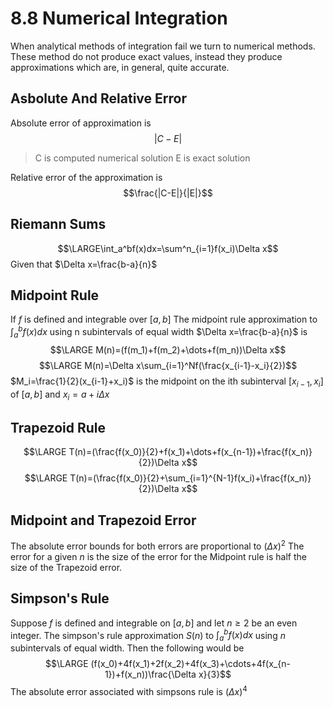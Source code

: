# 8.8 Numerical Integration
When analytical methods of integration fail we turn to numerical methods. These method do not produce exact values, instead they produce approximations which are, in general, quite accurate.

## Asbolute And Relative Error
Absolute error of approximation is
$$|C-E|$$
> C is computed numerical solution
> E is exact solution

Relative error of the approximation is
$$\frac{|C-E|}{|E|}$$
## Riemann Sums
$$\LARGE\int_a^bf(x)dx=\sum^n_{i=1}f(x_i)\Delta x$$
Given that $\Delta x=\frac{b-a}{n}$

## Midpoint Rule
If $f$ is defined and integrable over $[a,b]$
The midpoint rule approximation to $\int_a^bf(x)dx$ using n subintervals of equal width $\Delta x=\frac{b-a}{n}$ is
$$\LARGE M(n)=(f(m_1)+f(m_2)+\dots+f(m_n))\Delta x$$
$$\LARGE M(n)=\Delta x\sum_{i=1}^Nf(\frac{x_{i-1}-x_i}{2})$$
$M_i=\frac{1}{2}(x_{i-1}+x_i)$ is the midpoint on the ith subinterval $[x_{i-1},x_i]$ of $[a,b]$ and $x_i = a + i\Delta x$ 

## Trapezoid Rule
$$\LARGE T(n)=(\frac{f(x_0)}{2}+f(x_1)+\dots+f(x_{n-1})+\frac{f(x_n)}{2})\Delta x$$
$$\LARGE T(n)=(\frac{f(x_0)}{2}+\sum_{i=1}^{N-1}f(x_i)+\frac{f(x_n)}{2})\Delta x$$
## Midpoint and Trapezoid Error
The absolute error bounds for both errors are proportional to $(\Delta x)^2$ The error for a given $n$ is the size of the error for the Midpoint rule is half the size of the Trapezoid error. 

## Simpson's Rule
Suppose $f$ is defined and integrable on $[a,b]$ and let $n\geq 2$ be an even integer. The simpson's rule approximation $S(n)$ to $\int_a^bf(x)dx$ using $n$ subintervals of equal width. 
Then the following would be
$$\LARGE (f(x_0)+4f(x_1)+2f(x_2)+4f(x_3)+\cdots+4f(x_{n-1})+f(x_n))\frac{\Delta x}{3}$$
The absolute error associated with simpsons rule is $(\Delta x)^4$
